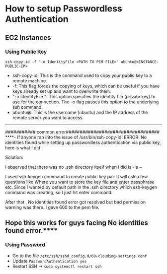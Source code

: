 # How to setup Passwordless Authentication

## EC2 Instances

### Using Public Key

```
ssh-copy-id -f "-o IdentityFile <PATH TO PEM FILE>" ubuntu@<INSTANCE-PUBLIC-IP>
```

- ssh-copy-id: This is the command used to copy your public key to a remote machine.
- -f: This flag forces the copying of keys, which can be useful if you have keys already set up and want to overwrite them.
- "-o IdentityFile <PATH TO PEM FILE>": This option specifies the identity file (private key) to use for the connection. The -o flag passes this option to the underlying ssh command.
- ubuntu@<INSTANCE-IP>: This is the username (ubuntu) and the IP address of the remote server you want to access.
--------------------------------------------------------------------------------------------------------------------------------------------------------------
########### common error##################################
****- If anyone ran into the issue of /usr/bin/ssh-copy-id: ERROR: No identities found while setting up passwordless authentication via public key, here is what I did

Solution:

I observed that there was no .ssh  directory itself when I did ls -la ~

I used ssh-keygen command to create public key pair
It will ask a few questions like Where you want to store the key file and enter passphrase etc.
Since I wanted by default path in the .ssh directory which ssh-keygen command was creating, so I just hit enter command.

After that , No identities found error got resolved but bad permission warning was there.
I gave 600 to the pem file. 

Hope this works for guys facing No identities found error.****
----------------------------------------------------------------------------------------------------------------------------------------------------------------
### Using Password 

- Go to the file `/etc/ssh/sshd_config.d/60-cloudimg-settings.conf`
- Update `PasswordAuthentication yes`
- Restart SSH -> `sudo systemctl restart ssh`


